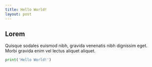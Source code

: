 ```yaml
---
title: Hello World!
layout: post
---
```



## Lorem
Quisque sodales euismod nibh, gravida venenatis nibh dignissim eget. Morbi gravida enim vel lectus aliquet aliquet.

```python
print('Hello World!')
```
